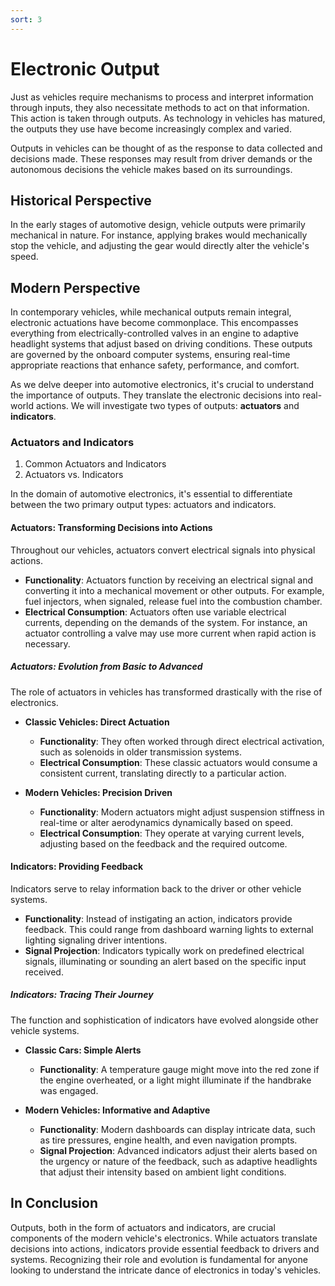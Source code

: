 ```yaml
---
sort: 3
---
```


# Electronic Output

Just as vehicles require mechanisms to process and interpret information through inputs, they also necessitate methods to act on that information. This action is taken through outputs. As technology in vehicles has matured, the outputs they use have become increasingly complex and varied.

Outputs in vehicles can be thought of as the response to data collected and decisions made. These responses may result from driver demands or the autonomous decisions the vehicle makes based on its surroundings.

## Historical Perspective
In the early stages of automotive design, vehicle outputs were primarily mechanical in nature. For instance, applying brakes would mechanically stop the vehicle, and adjusting the gear would directly alter the vehicle's speed.

## Modern Perspective
In contemporary vehicles, while mechanical outputs remain integral, electronic actuations have become commonplace. This encompasses everything from electrically-controlled valves in an engine to adaptive headlight systems that adjust based on driving conditions. These outputs are governed by the onboard computer systems, ensuring real-time appropriate reactions that enhance safety, performance, and comfort.

As we delve deeper into automotive electronics, it's crucial to understand the importance of outputs. They translate the electronic decisions into real-world actions. We will investigate two types of outputs: **actuators** and **indicators**.

### Actuators and Indicators
1. Common Actuators and Indicators
2. Actuators vs. Indicators

In the domain of automotive electronics, it's essential to differentiate between the two primary output types: actuators and indicators.

#### Actuators: Transforming Decisions into Actions
Throughout our vehicles, actuators convert electrical signals into physical actions.

- **Functionality**: Actuators function by receiving an electrical signal and converting it into a mechanical movement or other outputs. For example, fuel injectors, when signaled, release fuel into the combustion chamber.
- **Electrical Consumption**: Actuators often use variable electrical currents, depending on the demands of the system. For instance, an actuator controlling a valve may use more current when rapid action is necessary.

##### Actuators: Evolution from Basic to Advanced
The role of actuators in vehicles has transformed drastically with the rise of electronics.

- **Classic Vehicles: Direct Actuation**
  - **Functionality**: They often worked through direct electrical activation, such as solenoids in older transmission systems.
  - **Electrical Consumption**: These classic actuators would consume a consistent current, translating directly to a particular action.
  
- **Modern Vehicles: Precision Driven**
  - **Functionality**: Modern actuators might adjust suspension stiffness in real-time or alter aerodynamics dynamically based on speed.
  - **Electrical Consumption**: They operate at varying current levels, adjusting based on the feedback and the required outcome.

#### Indicators: Providing Feedback
Indicators serve to relay information back to the driver or other vehicle systems.

- **Functionality**: Instead of instigating an action, indicators provide feedback. This could range from dashboard warning lights to external lighting signaling driver intentions.
- **Signal Projection**: Indicators typically work on predefined electrical signals, illuminating or sounding an alert based on the specific input received.

##### Indicators: Tracing Their Journey
The function and sophistication of indicators have evolved alongside other vehicle systems.

- **Classic Cars: Simple Alerts**
  - **Functionality**: A temperature gauge might move into the red zone if the engine overheated, or a light might illuminate if the handbrake was engaged.
  
- **Modern Vehicles: Informative and Adaptive**
  - **Functionality**: Modern dashboards can display intricate data, such as tire pressures, engine health, and even navigation prompts.
  - **Signal Projection**: Advanced indicators adjust their alerts based on the urgency or nature of the feedback, such as adaptive headlights that adjust their intensity based on ambient light conditions.

## In Conclusion
Outputs, both in the form of actuators and indicators, are crucial components of the modern vehicle's electronics. While actuators translate decisions into actions, indicators provide essential feedback to drivers and systems. Recognizing their role and evolution is fundamental for anyone looking to understand the intricate dance of electronics in today's vehicles.
